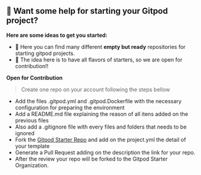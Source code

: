 ## 👋 Want some help for starting your Gitpod project?



**Here are some ideas to get you started:**

- 🙋 Here you can find many different **empty but ready** repositories for starting gitpod projects. 
- 🌈 The idea here is to have all flavors of starters, so we are open for contribution!!

**Open for Contribution**
> Create one repo on your account following the steps bellow
- Add the files .gitpod.yml and .gitpod.Dockerfile with the necessary configuration for preparing the environment
- Add a README.md file explaining the reason of all itens added on the previous files 
- Also add a .gitignore file with every files and folders that needs to be ignored
- Fork the [Gitpod Starter Repo](https://github.com/gitpod-starter/gitpod-starter.github.io) and add on the project.yml the detail of your template
- Generate a Pull Request adding on the description the link for your repo.
- After the review your repo will be forked to the Gitpod Starter Organization. 

